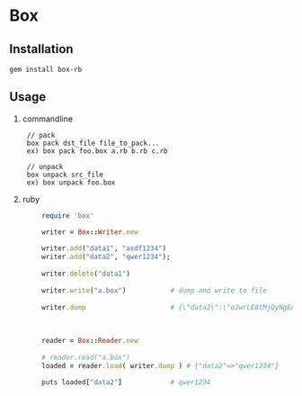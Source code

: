 Box
===

Installation
---
    gem install box-rb


Usage
---

1. commandline

        // pack
        box pack dst_file file_to_pack...
        ex) box pack foo.box a.rb b.rb c.rb
    
        // unpack
        box unpack src_file
        ex) box unpack foo.box
        
2. ruby
```ruby
        require 'box'

        writer = Box::Writer.new
        
        writer.add("data1", "asdf1234")
        writer.add("data2", "qwer1234");
        
        writer.delete("data1")
        
        writer.write("a.box")           # dump and write to file
        
        writer.dump                     # {\"data2\":\"eJwrLE8tMjQyNgEADV0Cig==\\n\"}
        
        
        
        reader = Box::Reader.new
        
        # reader.read("a.box")
        loaded = reader.load( writer.dump ) # {"data2"=>"qwer1234"}
        
        puts loaded["data2"]            # qwer1234
```
